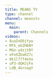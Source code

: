 ```yaml
---
title: MEANS TV
type: channel
channel: meanstv
menu:
  main:
    parent: Channels
videos:
- 8uaInDOjYyw
- MTk_eGZHbNY
- MGo-ydzjtBY
- oFeXZbaKZ7c
- 0k1l77f4eVo
- uP3-dQHJjFo
- LdB_4GrnagY
---
```

